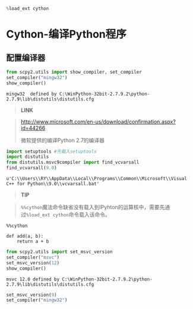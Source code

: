 

```python
%load_ext cython
```

# Cython-编译Python程序

## 配置编译器


```python
from scpy2.utils import show_compiler, set_compiler
set_compiler("mingw32")
show_compiler()
```

    mingw32  defined by C:\WinPython-32bit-2.7.9.2\python-2.7.9\lib\distutils\distutils.cfg


> **LINK**

> http://www.microsoft.com/en-us/download/confirmation.aspx?id=44266
>
> 微软提供的编译Python 2.7的编译器


```python
import setuptools #先载入setuptools
import distutils
from distutils.msvc9compiler import find_vcvarsall
find_vcvarsall(9.0)
```




    u'C:\\Users\\RY\\AppData\\Local\\Programs\\Common\\Microsoft\\Visual C++ for Python\\9.0\\vcvarsall.bat'



> **TIP**

> `%%cython`魔法命令缺省没有载入到IPyhton的运算核中，需要先通过`%load_ext cython`命令载入该命令。


```cython
%%cython
 
def add(a, b):
    return a + b
```


```python
from scpy2.utils import set_msvc_version
set_compiler("msvc")
set_msvc_version(12)
show_compiler()
```

    msvc 12.0 defined by C:\WinPython-32bit-2.7.9.2\python-2.7.9\lib\distutils\distutils.cfg



```python
set_msvc_version(9)
set_compiler("mingw32")
```
